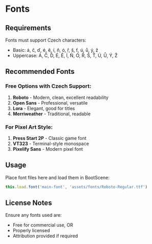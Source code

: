 # Fonts

## Requirements

Fonts must support Czech characters:
- Basic: á, č, ď, é, ě, í, ň, ó, ř, š, ť, ú, ů, ý, ž
- Uppercase: Á, Č, Ď, É, Ě, Í, Ň, Ó, Ř, Š, Ť, Ú, Ů, Ý, Ž

## Recommended Fonts

### Free Options with Czech Support:
1. **Roboto** - Modern, clean, excellent readability
2. **Open Sans** - Professional, versatile
3. **Lora** - Elegant, good for titles
4. **Merriweather** - Traditional, readable

### For Pixel Art Style:
1. **Press Start 2P** - Classic game font
2. **VT323** - Terminal-style monospace
3. **Pixelify Sans** - Modern pixel font

## Usage

Place font files here and load them in BootScene:
```typescript
this.load.font('main-font', 'assets/fonts/Roboto-Regular.ttf')
```

## License Notes

Ensure any fonts used are:
- Free for commercial use, OR
- Properly licensed
- Attribution provided if required
